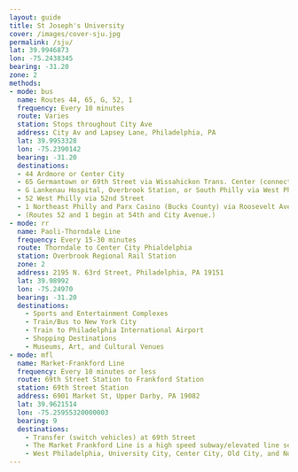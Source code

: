 ```yaml
---
layout: guide
title: St Joseph's University
cover: /images/cover-sju.jpg
permalink: /sju/
lat: 39.9946873
lon: -75.2438345
bearing: -31.20
zone: 2
methods:
- mode: bus
  name: Routes 44, 65, G, 52, 1
  frequency: Every 10 minutes
  route: Varies
  station: Stops throughout City Ave
  address: City Av and Lapsey Lane, Philadelphia, PA
  lat: 39.9953328
  lon: -75.2390142
  bearing: -31.20
  destinations:
  - 44 Ardmore or Center City
  - 65 Germantown or 69th Street via Wissahickon Trans. Center (connect there for Manayunk)
  - G Lankenau Hospital, Overbrook Station, or South Philly via West Philly
  - 52 West Philly via 52nd Street
  - 1 Northeast Philly and Parx Casino (Bucks County) via Roosevelt Avenue
  - (Routes 52 and 1 begin at 54th and City Avenue.)
- mode: rr
  name: Paoli-Thorndale Line
  frequency: Every 15-30 minutes
  route: Thorndale to Center City Phialdelphia
  station: Overbrook Regional Rail Station
  zone: 2
  address: 2195 N. 63rd Street, Philadelphia, PA 19151
  lat: 39.98992
  lon: -75.24970
  bearing: -31.20
  destinations:
    - Sports and Entertainment Complexes
    - Train/Bus to New York City
    - Train to Philadelphia International Airport
    - Shopping Destinations
    - Museums, Art, and Cultural Venues
- mode: mfl
  name: Market-Frankford Line
  frequency: Every 10 minutes or less
  route: 69th Street Station to Frankford Station
  station: 69th Street Station
  address: 6901 Market St, Upper Darby, PA 19082
  lat: 39.9621514
  lon: -75.25955320000003
  bearing: 9
  destinations:
    - Transfer (switch vehicles) at 69th Street
    - The Market Frankford Line is a high speed subway/elevated line serving neighborhoods.
    - West Philadelphia, University City, Center City, Old City, and North Philadelphia.
---
```

